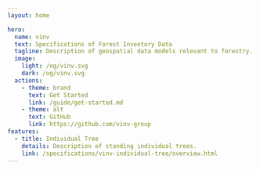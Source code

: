 ```yaml
---
layout: home

hero:
  name: vinv
  text: Specifications of Forest Inventory Data
  tagline: Description of geospatial data models relevant to forestry.
  image:
    light: /og/vinv.svg
    dark: /og/vinv.svg
  actions:
    - theme: brand
      text: Get Started
      link: /guide/get-started.md
    - theme: alt
      text: GitHub
      link: https://github.com/vinv-group
features:
  - title: Individual Tree
    details: Description of standing individual trees.
    link: /specifications/vinv-individual-tree/overview.html
---
```

